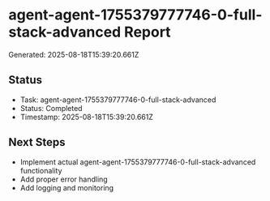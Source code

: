 # agent-agent-1755379777746-0-full-stack-advanced Report

Generated: 2025-08-18T15:39:20.661Z

## Status
- Task: agent-agent-1755379777746-0-full-stack-advanced
- Status: Completed
- Timestamp: 2025-08-18T15:39:20.661Z

## Next Steps
- Implement actual agent-agent-1755379777746-0-full-stack-advanced functionality
- Add proper error handling
- Add logging and monitoring
